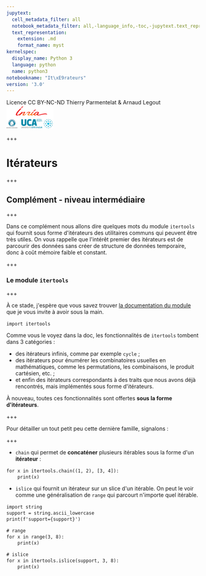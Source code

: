 ```yaml
---
jupytext:
  cell_metadata_filter: all
  notebook_metadata_filter: all,-language_info,-toc,-jupytext.text_representation.jupytext_version,-jupytext.text_representation.format_version
  text_representation:
    extension: .md
    format_name: myst
kernelspec:
  display_name: Python 3
  language: python
  name: python3
notebookname: "It\xE9rateurs"
version: '3.0'
---
```


<div class="licence">
<span>Licence CC BY-NC-ND</span>
<span>Thierry Parmentelat &amp; Arnaud Legout</span>
<span><img src="media/both-logos-small-alpha.png" /></span>
</div>

+++

# Itérateurs

+++

## Complément - niveau intermédiaire

+++

Dans ce complément nous allons dire quelques mots du module `itertools` qui fournit sous forme d'itérateurs des utilitaires communs qui peuvent être très utiles. On vous rappelle que l'intérêt premier des itérateurs est de parcourir des données sans créer de structure de données temporaire, donc à coût mémoire faible et constant.

+++

### Le module `itertools`

+++

À ce stade, j'espère que vous savez trouver [la documentation du module](https://docs.python.org/3/library/itertools.html) que je vous invite à avoir sous la main.

```{code-cell}
import itertools
```

Comme vous le voyez dans la doc, les fonctionnalités de `itertools` tombent dans 3 catégories :

 * des itérateurs infinis, comme par exemple `cycle` ;
 * des itérateurs pour énumérer les combinatoires usuelles en mathématiques, comme les permutations, les combinaisons, le produit cartésien, etc. ;
 * et enfin des itérateurs correspondants à des traits que nous avons déjà rencontrés, mais implémentés sous forme d'itérateurs.
 
À nouveau, toutes ces fonctionnalités sont offertes **sous la forme d'itérateurs**.

+++

Pour détailler un tout petit peu cette dernière famille, signalons :

+++

 * `chain` qui permet de **concaténer** plusieurs itérables sous la forme d'un **itérateur** :

```{code-cell}
for x in itertools.chain((1, 2), [3, 4]):
    print(x)
```

 * `islice` qui fournit un itérateur sur un slice d'un itérable. On peut le voir comme une généralisation de `range` qui parcourt n'importe quel itérable.

```{code-cell}
import string
support = string.ascii_lowercase
print(f'support={support}')
```

```{code-cell}
# range
for x in range(3, 8):
    print(x)
```

```{code-cell}
# islice
for x in itertools.islice(support, 3, 8):
    print(x)
```
